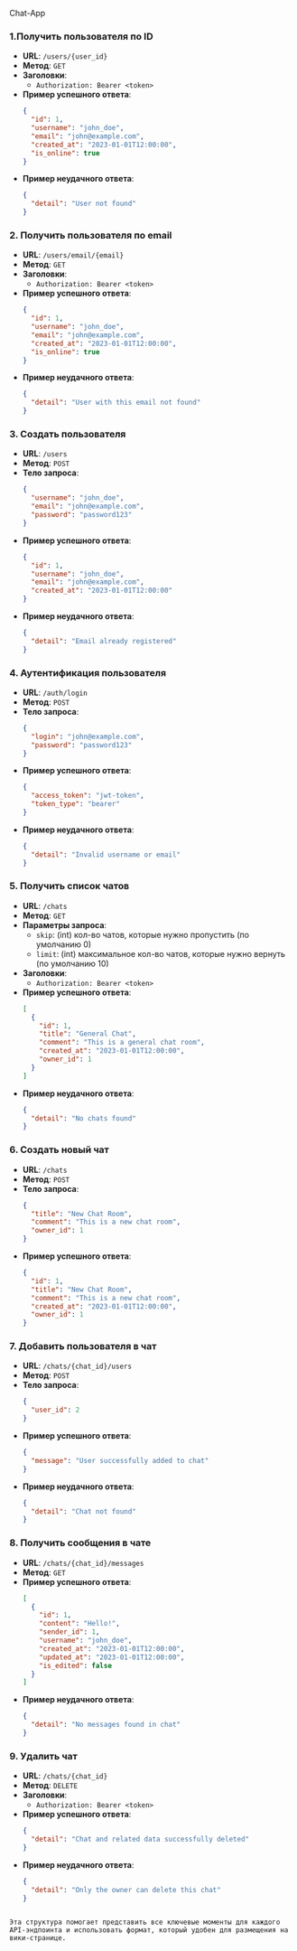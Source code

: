 Chat-App

### 1.Получить пользователя по ID
- **URL**: `/users/{user_id}`
- **Метод**: `GET`
- **Заголовки**:
  - `Authorization: Bearer <token>`
- **Пример успешного ответа**:
  ```json
  {
    "id": 1,
    "username": "john_doe",
    "email": "john@example.com",
    "created_at": "2023-01-01T12:00:00",
    "is_online": true
  }
  ```
- **Пример неудачного ответа**:
  ```json
  {
    "detail": "User not found"
  }

### 2. Получить пользователя по email
- **URL**: `/users/email/{email}`
- **Метод**: `GET`
- **Заголовки**:
  - `Authorization: Bearer <token>`
- **Пример успешного ответа**:
  ```json
  {
    "id": 1,
    "username": "john_doe",
    "email": "john@example.com",
    "created_at": "2023-01-01T12:00:00",
    "is_online": true
  }
  ```
- **Пример неудачного ответа**:
  ```json
  {
    "detail": "User with this email not found"
  }
  ```

### 3. Создать пользователя
- **URL**: `/users`
- **Метод**: `POST`
- **Тело запроса**:
  ```json
  {
    "username": "john_doe",
    "email": "john@example.com",
    "password": "password123"
  }
  ```
- **Пример успешного ответа**:
  ```json
  {
    "id": 1,
    "username": "john_doe",
    "email": "john@example.com",
    "created_at": "2023-01-01T12:00:00"
  }
  ```
- **Пример неудачного ответа**:
  ```json
  {
    "detail": "Email already registered"
  }
  ```

### 4. Аутентификация пользователя
- **URL**: `/auth/login`
- **Метод**: `POST`
- **Тело запроса**:
  ```json
  {
    "login": "john@example.com",
    "password": "password123"
  }
  ```
- **Пример успешного ответа**:
  ```json
  {
    "access_token": "jwt-token",
    "token_type": "bearer"
  }
  ```
- **Пример неудачного ответа**:
  ```json
  {
    "detail": "Invalid username or email"
  }
  ```

### 5. Получить список чатов
- **URL**: `/chats`
- **Метод**: `GET`
- **Параметры запроса**:
  - `skip`: (int) кол-во чатов, которые нужно пропустить (по умолчанию 0)
  - `limit`: (int) максимальное кол-во чатов, которые нужно вернуть (по умолчанию 10)
- **Заголовки**:
  - `Authorization: Bearer <token>`
- **Пример успешного ответа**:
  ```json
  [
    {
      "id": 1,
      "title": "General Chat",
      "comment": "This is a general chat room",
      "created_at": "2023-01-01T12:00:00",
      "owner_id": 1
    }
  ]
  ```
- **Пример неудачного ответа**:
  ```json
  {
    "detail": "No chats found"
  }
  ```

### 6. Создать новый чат
- **URL**: `/chats`
- **Метод**: `POST`
- **Тело запроса**:
  ```json
  {
    "title": "New Chat Room",
    "comment": "This is a new chat room",
    "owner_id": 1
  }
  ```
- **Пример успешного ответа**:
  ```json
  {
    "id": 1,
    "title": "New Chat Room",
    "comment": "This is a new chat room",
    "created_at": "2023-01-01T12:00:00",
    "owner_id": 1
  }
  ```

### 7. Добавить пользователя в чат
- **URL**: `/chats/{chat_id}/users`
- **Метод**: `POST`
- **Тело запроса**:
  ```json
  {
    "user_id": 2
  }
  ```
- **Пример успешного ответа**:
  ```json
  {
    "message": "User successfully added to chat"
  }
  ```
- **Пример неудачного ответа**:
  ```json
  {
    "detail": "Chat not found"
  }
  ```

### 8. Получить сообщения в чате
- **URL**: `/chats/{chat_id}/messages`
- **Метод**: `GET`
- **Пример успешного ответа**:
  ```json
  [
    {
      "id": 1,
      "content": "Hello!",
      "sender_id": 1,
      "username": "john_doe",
      "created_at": "2023-01-01T12:00:00",
      "updated_at": "2023-01-01T12:00:00",
      "is_edited": false
    }
  ]
  ```
- **Пример неудачного ответа**:
  ```json
  {
    "detail": "No messages found in chat"
  }
  ```

### 9. Удалить чат
- **URL**: `/chats/{chat_id}`
- **Метод**: `DELETE`
- **Заголовки**:
  - `Authorization: Bearer <token>`
- **Пример успешного ответа**:
  ```json
  {
    "detail": "Chat and related data successfully deleted"
  }
  ```
- **Пример неудачного ответа**:
  ```json
  {
    "detail": "Only the owner can delete this chat"
  }
  ```
```

Эта структура помогает представить все ключевые моменты для каждого API-эндпоинта и использовать формат, который удобен для размещения на вики-странице.
